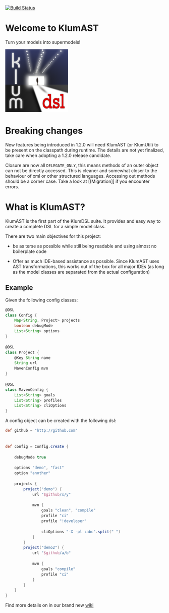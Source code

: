 [![Build Status](https://travis-ci.org/klum-dsl/klum-ast.svg?branch=master)](https://travis-ci.org/klum-dsl/klum-ast)

Welcome to KlumAST
==================
Turn your models into supermodels!



[![klum logo](img/klumlogo.png)](https://github.com/klum-dsl/klum-ast)

# Breaking changes

New features being introduced in 1.2.0 will need KlumAST (or KlumUtil) to
be present on the classpath during runtime. The details are not yet finalized, take
care when adopting a 1.2.0 release candidate.

Closure are now all `DELEGATE_ONLY`, this means methods of an outer object can not be
directly accessed. This is cleaner and somewhat closer to the behaviour of
xml or other structured languages. Accessing out methods should be a corner case.
Take a look at [[Migration]] if you encounter errors.


# What is KlumAST?

KlumAST is the first part of the KlumDSL suite. It provides and easy way to create a complete DSL for a simple model class.
 
There are two main objectives for this project:

- be as terse as possible while still being readable and using almost no boilerplate code

- Offer as much IDE-based assistance as possible.
  Since KlumAST uses AST transformations, this works out of the
  box for all major IDEs (as long as the model classes are separated from
  the actual configuration)

## Example

Given the following config classes:

```groovy
@DSL
class Config {
    Map<String, Project> projects
    boolean debugMode
    List<String> options
}

@DSL
class Project {
    @Key String name
    String url
    MavenConfig mvn
}

@DSL
class MavenConfig {
    List<String> goals
    List<String> profiles
    List<String> cliOptions
}
```

A config object can be created with the following dsl:

```groovy
def github = "http://github.com"


def config = Config.create {

    debugMode true
    
    options "demo", "fast"
    option "another"
    
    projects {
        project("demo") {
            url "$github/x/y"
            
            mvn {
                goals "clean", "compile"
                profile "ci"
                profile "!developer"
                
                cliOptions "-X -pl :abc".split(" ")
            }
        }
        project("demo2") {
            url "$github/a/b"
            
            mvn {
                goals "compile"
                profile "ci"
            }
        }
    }
}
```

Find more details on in our brand new [wiki](https://github.com/klum-dsl/klum-ast/wiki)
